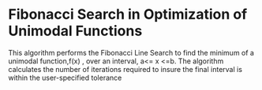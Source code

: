 # Fibonacci Search in Optimization of Unimodal Functions
This algorithm performs the Fibonacci Line Search to find the minimum of a unimodal function,f(x)
, over an interval, a<= x <=b. The algorithm calculates the number of iterations required to
insure the final interval is within the user-specified tolerance
